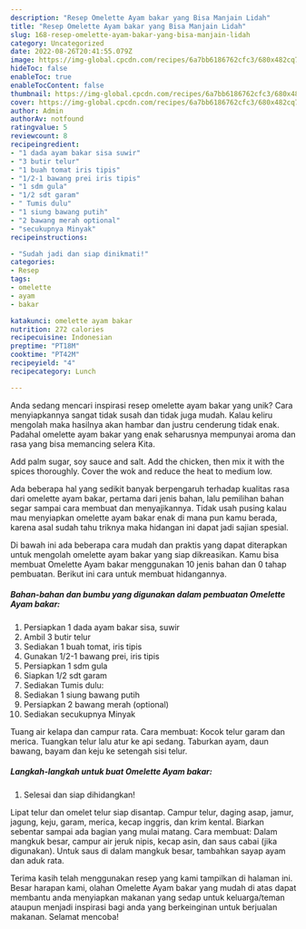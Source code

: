 ```yaml
---
description: "Resep Omelette Ayam bakar yang Bisa Manjain Lidah"
title: "Resep Omelette Ayam bakar yang Bisa Manjain Lidah"
slug: 168-resep-omelette-ayam-bakar-yang-bisa-manjain-lidah
category: Uncategorized
date: 2022-08-26T20:41:55.079Z
image: https://img-global.cpcdn.com/recipes/6a7bb6186762cfc3/680x482cq70/omelette-ayam-bakar-foto-resep-utama.jpg
hideToc: false
enableToc: true
enableTocContent: false
thumbnail: https://img-global.cpcdn.com/recipes/6a7bb6186762cfc3/680x482cq70/omelette-ayam-bakar-foto-resep-utama.jpg
cover: https://img-global.cpcdn.com/recipes/6a7bb6186762cfc3/680x482cq70/omelette-ayam-bakar-foto-resep-utama.jpg
author: Admin
authorAv: notfound
ratingvalue: 5
reviewcount: 8
recipeingredient:
- "1 dada ayam bakar sisa suwir"
- "3 butir telur"
- "1 buah tomat iris tipis"
- "1/2-1 bawang prei iris tipis"
- "1 sdm gula"
- "1/2 sdt garam"
- " Tumis dulu"
- "1 siung bawang putih"
- "2 bawang merah optional"
- "secukupnya Minyak"
recipeinstructions:

- "Sudah jadi dan siap dinikmati!"
categories:
- Resep
tags:
- omelette
- ayam
- bakar

katakunci: omelette ayam bakar 
nutrition: 272 calories
recipecuisine: Indonesian
preptime: "PT18M"
cooktime: "PT42M"
recipeyield: "4"
recipecategory: Lunch

---
```





Anda sedang mencari inspirasi resep omelette ayam bakar yang unik? Cara menyiapkannya sangat tidak susah dan tidak juga mudah. Kalau keliru mengolah maka hasilnya akan hambar dan justru cenderung tidak enak. Padahal omelette ayam bakar yang enak seharusnya mempunyai aroma dan rasa yang bisa memancing selera Kita.





Add palm sugar, soy sauce and salt. Add the chicken, then mix it with the spices thoroughly. Cover the wok and reduce the heat to medium low.

Ada beberapa hal yang sedikit banyak berpengaruh terhadap kualitas rasa dari omelette ayam bakar, pertama dari jenis bahan, lalu pemilihan bahan segar sampai cara membuat dan menyajikannya. Tidak usah pusing kalau mau menyiapkan omelette ayam bakar enak di mana pun kamu berada, karena asal sudah tahu triknya maka hidangan ini dapat jadi sajian spesial.






Di bawah ini ada beberapa cara mudah dan praktis yang dapat diterapkan untuk mengolah omelette ayam bakar yang siap dikreasikan. Kamu bisa membuat Omelette Ayam bakar menggunakan 10 jenis bahan dan 0 tahap pembuatan. Berikut ini cara untuk membuat hidangannya.

<!--inarticleads1-->

##### Bahan-bahan dan bumbu yang digunakan dalam pembuatan Omelette Ayam bakar:

1. Persiapkan 1 dada ayam bakar sisa, suwir
1. Ambil 3 butir telur
1. Sediakan 1 buah tomat, iris tipis
1. Gunakan 1/2-1 bawang prei, iris tipis
1. Persiapkan 1 sdm gula
1. Siapkan 1/2 sdt garam
1. Sediakan  Tumis dulu:
1. Sediakan 1 siung bawang putih
1. Persiapkan 2 bawang merah (optional)
1. Sediakan secukupnya Minyak


Tuang air kelapa dan campur rata. Cara membuat: Kocok telur garam dan merica. Tuangkan telur lalu atur ke api sedang. Taburkan ayam, daun bawang, bayam dan keju ke setengah sisi telur. 

<!--inarticleads2-->

##### Langkah-langkah untuk buat Omelette Ayam bakar:


1. Selesai dan siap dihidangkan!

Lipat telur dan omelet telur siap disantap. Campur telur, daging asap, jamur, jagung, keju, garam, merica, kecap inggris, dan krim kental. Biarkan sebentar sampai ada bagian yang mulai matang. Cara membuat: Dalam mangkuk besar, campur air jeruk nipis, kecap asin, dan saus cabai (jika digunakan). Untuk saus di dalam mangkuk besar, tambahkan sayap ayam dan aduk rata. 

Terima kasih telah menggunakan resep yang kami tampilkan di halaman ini. Besar harapan kami, olahan Omelette Ayam bakar yang mudah di atas dapat membantu anda menyiapkan makanan yang sedap untuk keluarga/teman ataupun menjadi inspirasi bagi anda yang berkeinginan untuk berjualan makanan. Selamat mencoba!
